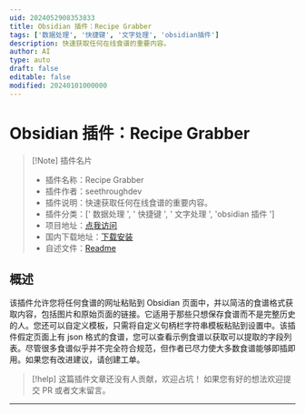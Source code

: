 ```yaml
---
uid: 2024052908353833
title: Obsidian 插件：Recipe Grabber
tags: ['数据处理', '快捷键', '文字处理', 'obsidian插件']
description: 快速获取任何在线食谱的重要内容。
author: AI
type: auto
draft: false
editable: false
modified: 20240101000000
---
```


# Obsidian 插件：Recipe Grabber

> [!Note] 插件名片
> - 插件名称：Recipe Grabber
> - 插件作者：seethroughdev
> - 插件说明：快速获取任何在线食谱的重要内容。
> - 插件分类：[' 数据处理 ', ' 快捷键 ', ' 文字处理 ', 'obsidian 插件 ']
> - 项目地址：[点我访问](https://github.com/seethroughdev/obsidian-recipe-grabber)
> - 国内下载地址：[下载安装](https://pkmer.cn/products/plugin/pluginMarket/?recipe-grabber)
> - 自述文件：[Readme](https://ghproxy.net/https://raw.githubusercontent.com/seethroughdev/obsidian-recipe-grabber/master/README.md)

## 概述

该插件允许您将任何食谱的网址粘贴到 Obsidian 页面中，并以简洁的食谱格式获取内容，包括图片和原始页面的链接。它适用于那些只想保存食谱而不是完整历史的人。您还可以自定义模板，只需将自定义句柄栏字符串模板粘贴到设置中。该插件假定页面上有 json 格式的食谱，您可以查看示例食谱以获取可以提取的字段列表。尽管很多食谱似乎并不完全符合规范，但作者已尽力使大多数食谱能够即插即用。如果您有改进建议，请创建工单。

> [!help]
> 这篇插件文章还没有人贡献，欢迎占坑！
> 如果您有好的想法欢迎提交 PR 或者文末留言。

---



